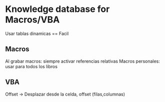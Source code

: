# Knowledge database for Macros/VBA
Usar tablas dinamicas == Facil

## Macros
Al grabar macros: siempre activar referencias relativas
Macros personales: usar para todos los libros

## VBA
Offset -> Desplazar desde la celda, offset (filas,columnas)
